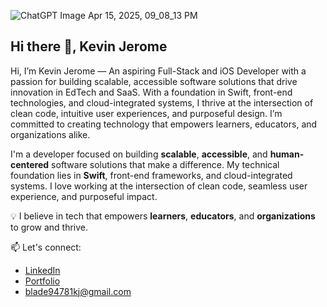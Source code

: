 ![ChatGPT Image Apr 15, 2025, 09_08_13 PM](https://github.com/user-attachments/assets/a385c32e-9d8c-4b93-acf2-d994196211b7)


## Hi there 👋, Kevin Jerome
Hi, I’m Kevin Jerome — An aspiring Full-Stack and iOS Developer with a passion for building scalable, accessible software solutions that drive innovation in EdTech and SaaS. With a foundation in Swift, front-end technologies, and cloud-integrated systems, I thrive at the intersection of clean code, intuitive user experiences, and purposeful design. I’m committed to creating technology that empowers learners, educators, and organizations alike.

I'm a developer focused on building **scalable**, **accessible**, and **human-centered** software solutions that make a difference. My technical foundation lies in **Swift**, front-end frameworks, and cloud-integrated systems. I love working at the intersection of clean code, seamless user experience, and purposeful impact.

💡 I believe in tech that empowers **learners**, **educators**, and **organizations** to grow and thrive.

 📫 Let's connect:
- [LinkedIn](https://www.linkedin.com/in/kevin-jeromebladekj/)
- [Portfolio](https://spiketek241.github.io/Portfolio-Website/portfolio.html)
- blade94781kj@gmail.com
